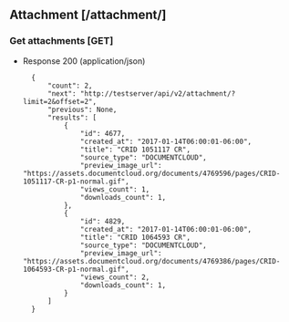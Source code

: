 ## Attachment [/attachment/]

### Get attachments [GET]

+ Response 200 (application/json)

        {
            "count": 2,
            "next": "http://testserver/api/v2/attachment/?limit=2&offset=2",
            "previous": None,
            "results": [
                {
                    "id": 4677,
                    "created_at": "2017-01-14T06:00:01-06:00",
                    "title": "CRID 1051117 CR",
                    "source_type": "DOCUMENTCLOUD",
                    "preview_image_url": "https://assets.documentcloud.org/documents/4769596/pages/CRID-1051117-CR-p1-normal.gif",
                    "views_count": 1,
                    "downloads_count": 1,
                },
                {
                    "id": 4829,
                    "created_at": "2017-01-14T06:00:01-06:00",
                    "title": "CRID 1064593 CR",
                    "source_type": "DOCUMENTCLOUD",
                    "preview_image_url": "https://assets.documentcloud.org/documents/4769386/pages/CRID-1064593-CR-p1-normal.gif",
                    "views_count": 2,
                    "downloads_count": 1,
                }
            ]
        }
